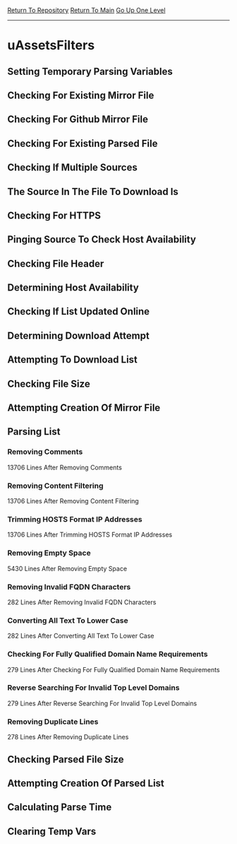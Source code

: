 [Return To Repository](https://github.com/deathbybandaid/piholeparser/)
[Return To Main](https://github.com/deathbybandaid/piholeparser/blob/master/RecentRunLogs/Mainlog.md)
[Go Up One Level](https://github.com/deathbybandaid/piholeparser/blob/master/RecentRunLogs/TopLevelScripts/30-Processing-External-Blacklists.md)
____________________________________
# uAssetsFilters
## Setting Temporary Parsing Variables
## Checking For Existing Mirror File
## Checking For Github Mirror File
## Checking For Existing Parsed File
## Checking If Multiple Sources
## The Source In The File To Download Is
## Checking For HTTPS
## Pinging Source To Check Host Availability
## Checking File Header
## Determining Host Availability
## Checking If List Updated Online
## Determining Download Attempt
## Attempting To Download List
## Checking File Size
## Attempting Creation Of Mirror File
## Parsing List
### Removing Comments
13706 Lines After Removing Comments
### Removing Content Filtering
13706 Lines After Removing Content Filtering
### Trimming HOSTS Format IP Addresses
13706 Lines After Trimming HOSTS Format IP Addresses
### Removing Empty Space
5430 Lines After Removing Empty Space
### Removing Invalid FQDN Characters
282 Lines After Removing Invalid FQDN Characters
### Converting All Text To Lower Case
282 Lines After Converting All Text To Lower Case
### Checking For Fully Qualified Domain Name Requirements
279 Lines After Checking For Fully Qualified Domain Name Requirements
### Reverse Searching For Invalid Top Level Domains
279 Lines After Reverse Searching For Invalid Top Level Domains
### Removing Duplicate Lines
278 Lines After Removing Duplicate Lines
## Checking Parsed File Size
## Attempting Creation Of Parsed List
## Calculating Parse Time
## Clearing Temp Vars

